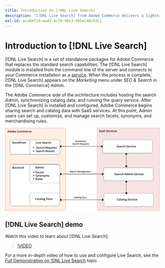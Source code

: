 ```yaml
---
title: Introduction to [!DNL Live Search]
description: "[!DNL Live Search] from Adobe Commerce delivers a lightning fast, super-relevant, and intuitive search experience."
exl-id: aca0ef19-ead1-4c79-90c3-db5ec48cb3c1
---
```

# Introduction to [!DNL Live Search]

[!DNL Live Search] is a set of standalone packages for Adobe Commerce that replaces the standard search capabilities. The [!DNL Live Search] module is installed from the command line of the server and connects to your Commerce installation as a [service](../landing/saas.md). When the process is complete, [!DNL Live Search] appears on the *Marketing* menu under *SEO & Search* in the [!DNL Commerce] *Admin*.

The Adobe Commerce side of the architecture includes hosting the search *Admin*, synchronizing catalog data, and running the query service. After [!DNL Live Search] is installed and configured, Adobe Commerce begins sharing search and catalog data with SaaS services. At this point, Admin users can set up, customize, and manage search facets, synonyms, and merchandising rules.

![Live Search architecture diagram](assets/architecture-diagram.svg)

## [!DNL Live Search] demo

Watch this video to learn about [!DNL Live Search]:

>[!VIDEO](https://video.tv.adobe.com/v/3418679?quality=12&learn=on)

For a more in-depth video of how to use and configure Live Search, see the [Full Demonstration on !DNL Live Search](https://experienceleague.adobe.com/docs/commerce-learn/tutorials/marketing/live-search-full-demonstration.html) topic.
